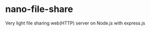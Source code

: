 nano-file-share
===============

Very light file sharing web(HTTP) server on Node.js with express.js
